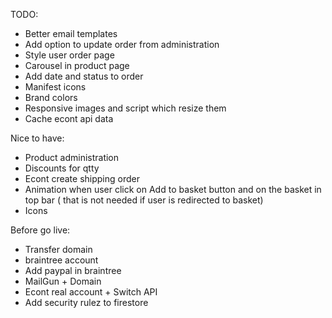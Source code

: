 TODO:

* Better email templates
* Add option to update order from administration
* Style user order page
* Carousel in product page
* Add date and status to order
* Manifest icons
* Brand colors
* Responsive images and script which resize them
* Cache econt api data

Nice to have:

* Product administration
* Discounts for qtty
* Econt create shipping order
* Animation when user click on Add to basket button and on the basket in top bar ( that is not needed if user is redirected to basket)
* Icons

Before go live:

* Transfer domain
* braintree account
* Add paypal in braintree
* MailGun + Domain
* Econt real account + Switch API
* Add security rulez to firestore
